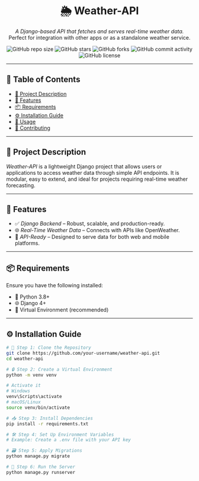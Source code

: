 <div align="center">

# 🌦 Weather-API

*A Django-based API that fetches and serves real-time weather data.*  
Perfect for integration with other apps or as a standalone weather service.

![GitHub repo size](https://img.shields.io/github/repo-size/your-username/weather-api?style=flat-square)
![GitHub stars](https://img.shields.io/github/stars/your-username/weather-api?style=flat-square)
![GitHub forks](https://img.shields.io/github/forks/your-username/weather-api?style=flat-square)
![GitHub commit activity](https://img.shields.io/github/commit-activity/m/your-username/weather-api?style=flat-square)
![GitHub license](https://img.shields.io/github/license/your-username/weather-api?style=flat-square)

</div>

---

## 📌 Table of Contents

- [📖 Project Description](#-project-description)  
- [🚀 Features](#-features)  
- [📦 Requirements](#-requirements)  
- [⚙ Installation Guide](#-installation-guide)  
- [🧪 Usage](#-usage)  
- [🤝 Contributing](#-contributing)  

---

## 📖 Project Description

*Weather-API* is a lightweight Django project that allows users or applications to access weather data through simple API endpoints. It is modular, easy to extend, and ideal for projects requiring real-time weather forecasting.

---

## 🚀 Features

- ✅ *Django Backend* – Robust, scalable, and production-ready.
- 🌐 *Real-Time Weather Data* – Connects with APIs like OpenWeather.
- 📡 *API-Ready* – Designed to serve data for both web and mobile platforms.

---

## 📦 Requirements

Ensure you have the following installed:

- 🐍 Python 3.8+
- 🌐 Django 4+
- 🧪 Virtual Environment (recommended)

---

## ⚙ Installation Guide

```bash
# 🔁 Step 1: Clone the Repository
git clone https://github.com/your-username/weather-api.git
cd weather-api

# 🔒 Step 2: Create a Virtual Environment
python -m venv venv

# Activate it
# Windows
venv\Scripts\activate
# macOS/Linux
source venv/bin/activate

# 📥 Step 3: Install Dependencies
pip install -r requirements.txt

# 🛠 Step 4: Set Up Environment Variables
# Example: Create a .env file with your API key

# 🗃 Step 5: Apply Migrations
python manage.py migrate

# 🏁 Step 6: Run the Server
python manage.py runserver
